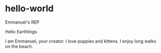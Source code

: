 # hello-world
Emmanuel's REP

Hello Earthlings

I am Emmanuel, your creator.
I love puppies and kittens.
I enjoy long walks on the beach.
